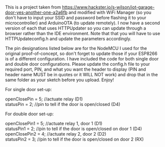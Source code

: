 This is a project taken from https://www.hackster.io/s-wilson/iot-garage-door-yes-another-one-a2a6fb and modified with WiFi Manager (so you don't have to input your SSID and password before flashing it to your microcontroller) and ArduinoOTA (to update remotely). I now have a second version of each that uses HTTPUpdater so you can update through a browser rather than the IDE environment. Note that that you will have to use HTTPUpdateconfig.h and update the parameters accordingly.  <br>

The pin designations listed below are for the NodeMCU I used for the original proof-of-concept, so don't forget to update those if your ESP8266 is of a different configuration. I have included the code for both single door and double door configurations. Please update the config.h file to your required port, PIN, and what you want the header to display (PIN and header name MUST be in quotes or it WILL NOT work) and drop that in the same folder as your sketch before you upload. Enjoy!<br>

For single door set-up:<br>

openClosePin = 5;    //actuate relay (D1)<br>
statusPin = 2;       //pin to tell if the door is open/closed (D4)<br>


For double door set-up:<br>

openClosePin1 = 5;   //actuate relay 1, door 1 (D1)<br>
statusPin1 = 2;      //pin to tell if the door is open/closed on door 1 (D4)<br>
openClosePin2 = 4;   //actuate relay 2, door 2 (D2)<br>
statusPin2 = 3;      //pin to tell if the door is open/closed on door 2 (RX)<br>
